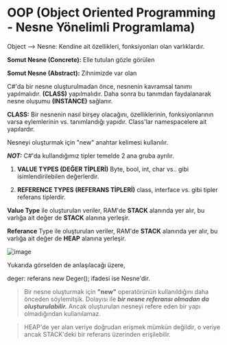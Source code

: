 # OOP (Object Oriented Programming - Nesne Yönelimli Programlama)

Object --> Nesne: Kendine ait özellikleri, fonksiyonları olan varlıklardır.

**Somut Nesne (Concrete):** Elle tutulan gözle görülen

**Somut Nesne (Abstract):** Zihnimizde var olan

C#'da bir nesne oluşturulmadan önce, nesnenin kavramsal tanımı yapılmalıdır. **(CLASS)** yapılmalıdır. Daha sonra bu tanımdan faydalanarak nesne oluşumu **(INSTANCE)** sağlanır.

**CLASS:** Bir nesnenin nasıl birşey olacağını, özelliklerinin, fonksiyonlarının varsa eylemlerinin vs. tanımlandığı yapıdır. Class'lar namespacelere ait yapılardır.

Nesneyi oluşturmak için "new" anahtar kelimesi kullanılır.

***NOT:*** C#'da kullandığımız tipler temelde 2 ana gruba ayrılır.

1. **VALUE TYPES (DEĞER TİPLERİ)**
	Byte, bool, int, char vs.. gibi isimlendirilebilen değerlerdir.

2. **REFERENCE TYPES (REFERANS TİPLERİ)**
	class, interface vs. gibi tipler referans tiplerdir.
	
**Value Type** ile oluşturulan veriler, RAM'de **STACK** alanında yer alır, bu varlığa ait değer de **STACK** alanına yerleşir.

**Referance** Type ile oluşturulan veriler, RAM'de **STACK** alanında yer alır, bu varlığa ait değer de **HEAP** alanına yerleşir.

![image](https://github.com/kutayozturk/csharp-oop/assets/94574681/052be8fc-2309-4e01-811c-4da3b9c3096b)

Yukarıda görselden de anlaşılacağı üzere,

deger: referans
new Deger(); ifadesi ise Nesne'dir.

> Bir nesne oluşturmak için **"new"** operatörünün kullanıldığını daha önceden söylemitşik. Dolayısı ile ***bir nesne referansı olmadan da oluşturulabilir.*** Ancak oluşturulan nesneyi refere eden bir yapı olmadığından kullanılamaz.

> HEAP'de yer alan veriye doğrudan erişmek mümkün değildir, o veriye ancak STACK'deki bir referans üzerinden erişilebilir.
